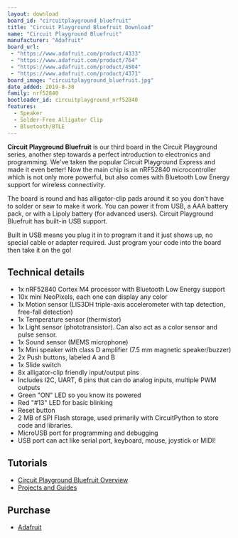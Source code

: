 ```yaml
---
layout: download
board_id: "circuitplayground_bluefruit"
title: "Circuit Playground Bluefruit Download"
name: "Circuit Playground Bluefruit"
manufacturer: "Adafruit"
board_url:
 - "https://www.adafruit.com/product/4333"
 - "https://www.adafruit.com/product/764"
 - "https://www.adafruit.com/product/4504"
 - "https://www.adafruit.com/product/4371"
board_image: "circuitplayground_bluefruit.jpg"
date_added: 2019-8-30
family: nrf52840
bootloader_id: circuitplayground_nrf52840
features:
  - Speaker
  - Solder-Free Alligator Clip
  - Bluetooth/BTLE
---
```


**Circuit Playground Bluefruit** is our third board in the Circuit Playground series, another step towards a perfect introduction to electronics and programming. We've taken the popular Circuit Playground Express and made it even better! Now the main   chip is an nRF52840 microcontroller which is not only more powerful, but also comes with Bluetooth Low Energy support for wireless connectivity.

The board is round and has alligator-clip pads around it so you don't have to solder or sew to make it work. You can power it from USB, a AAA battery pack, or with a Lipoly battery (for advanced users). Circuit Playground Bluefruit has built-in USB support.

Built in USB means you plug it in to program it and it just shows up, no special cable or adapter required. Just program your code into the board then take it on the go!

## Technical details

* 1x nRF52840 Cortex M4 processor with Bluetooth Low Energy support
* 10x mini NeoPixels, each one can display any color
* 1x Motion sensor (LIS3DH triple-axis accelerometer with tap detection, free-fall detection)
* 1x Temperature sensor (thermistor)
* 1x Light sensor (phototransistor). Can also act as a color sensor and pulse sensor.
* 1x Sound sensor (MEMS microphone)
* 1x Mini speaker with class D amplifier (7.5 mm magnetic speaker/buzzer)
* 2x Push buttons, labeled A and B
* 1x Slide switch
* 8x alligator-clip friendly input/output pins
* Includes I2C, UART, 6 pins that can do analog inputs, multiple PWM outputs
* Green "ON" LED so you know its powered
* Red "#13" LED for basic blinking
* Reset button
* 2 MB of SPI Flash storage, used primarily with CircuitPython to store code and libraries.
* MicroUSB port for programming and debugging
* USB port can act like serial port, keyboard, mouse, joystick or MIDI!

## Tutorials

* [Circuit Playground Bluefruit Overview](https://learn.adafruit.com/adafruit-circuit-playground-bluefruit)
* [Projects and Guides](https://learn.adafruit.com/products/4333/guides)

## Purchase

* [Adafruit](https://www.adafruit.com/product/4333)
